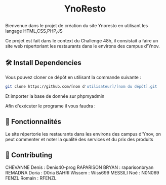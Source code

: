 # <p align="center">YnoResto</p>
  
Bienvenue dans le projet de création du site Ynoresto en utilisant les langage HTML,CSS,PHP,JS

Ce projet est fait dans le context du Challenge 48h, il consistait a faire un site web répertoriant les restaurants dans le environs des campus d'Ynov.

## 🛠️ Install Dependencies    

Vous pouvez cloner ce dépôt en utilisant la commande suivante :
```bash
git clone https://github.com/[nom d'utilisateur]/[nom du dépôt].git
```      
Et importer la base de donnée sur phpmyadmin

Afin d'exécuter le programe il vous faudra :

     

## 🧐 Fonctionnalités 

Le site répertorie les restaurants dans les environs des campus d'Ynov, on peut commenter et noter la qualité des services et du prix des produits 



## 🍰 Contributing    

CHEVANNE Denis : Denis40-prog
RAPARISON BRYAN : raparisonbryan
REMADNA Doria : D0ria
BAHRI Wissem : Wiss699
MESSILI Noé : N0N069
FENZL Romain : RFENZL

